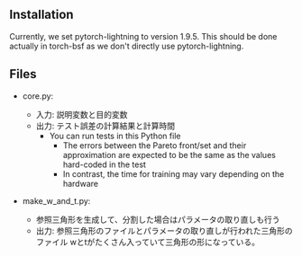 Installation
----------

Currently, we set pytorch-lightning to version 1.9.5.
This should be done actually in torch-bsf as we don't directly use pytorch-lightning.


Files
----

- core.py:
  - 入力: 説明変数と目的変数
  - 出力: テスト誤差の計算結果と計算時間
    - You can run tests in this Python file
        - The errors between the Pareto front/set and their approximation are expected to be the same as the values hard-coded in the test
        - In contrast, the time for training may vary depending on the hardware

- make_w_and_t.py:
  - 参照三角形を生成して、分割した場合はパラメータの取り直しも行う
  - 出力: 参照三角形のファイルとパラメータの取り直しが行われた三角形のファイル
    wとtがたくさん入っていて三角形の形になっている。
